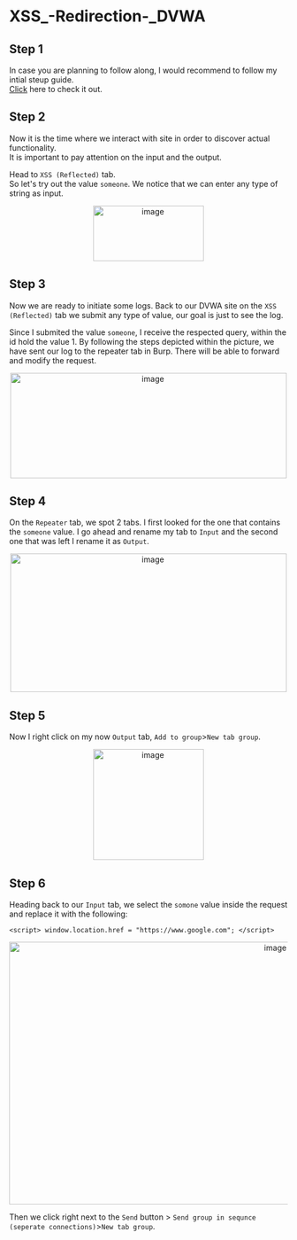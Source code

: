 # XSS_-Redirection-_DVWA

## Step 1
  In case you are planning to follow along, I would recommend to follow my intial steup guide. <br>
 [Click](https://github.com/EleniChristopoulou/DVWA_Initial_Setup-/tree/main) here to check it out.

 ## Step 2
  Now it is the time where we interact with site in order to discover actual functionality.<br>
  It is important to pay attention on the input and the output.<br>
  
  Head to `XSS (Reflected)` tab. <br>
  So let's try out the value `someone`. We notice that we can enter any type of string as input.<br>  
  
<p align="center"> <img width="200" height="100" alt="image" src="https://github.com/user-attachments/assets/b76b563a-5b3d-4539-b25c-dab70092e5d9" />
</p>

## Step 3
  Now we are ready to initiate some logs. Back to our DVWA site on the `XSS (Reflected)` tab we submit any type of value, our goal is just to see the log.

Since I submited the value `someone`, I receive the respected query, within the id hold the value 1. By following the steps depicted within the picture, we have sent our log to the repeater tab in Burp. There will be able to forward and modify the request.
  <p align="center"><img width="500" height="190" alt="image" src="https://github.com/user-attachments/assets/8a560a27-b7df-4590-8746-8e5ff575c447" /></p>

## Step 4
  On the `Repeater` tab, we spot 2 tabs. I first looked for the one that contains the `someone` value. I go ahead and rename my tab to `Input` and the second one that was left I rename it as `Output`. <br>
  
  <p align="center"><img width="500" height="250" alt="image" src="https://github.com/user-attachments/assets/96b3c8f5-7122-46cb-a006-e1acb12b0e1e" /></p>

## Step 5
  Now I right click on my now `Output` tab, `Add to group`>`New tab group`.<br>
  
  <p align="center"><img width="200" height="200" alt="image" src="https://github.com/user-attachments/assets/2b03af5f-b148-440f-81d8-cc71d8fa8fbe" /></p>
  
## Step 6
  Heading back to our `Input` tab, we select the `somone` value inside the request and replace it with the following:<br>

  ```
  <script> window.location.href = "https://www.google.com"; </script>
  ```


<p align="center"><img width="947" height="474" alt="image" src="https://github.com/user-attachments/assets/afd467ee-0624-4a4d-aae2-04acdfb567d7" /></p>

  Then we click right next to the `Send` button > `Send group in sequnce (seperate connections)`>`New tab group`.<br>

  

  
  


